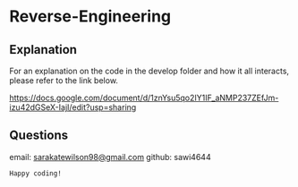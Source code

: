 # Reverse-Engineering

## Explanation
For an explanation on the code in the develop folder and how it all interacts, please refer to the link below.

https://docs.google.com/document/d/1znYsu5qo2IY1IF_aNMP237ZEfJm-izu42dGSeX-IajI/edit?usp=sharing


## Questions
email: sarakatewilson98@gmail.com
github: sawi4644

`Happy coding!`
